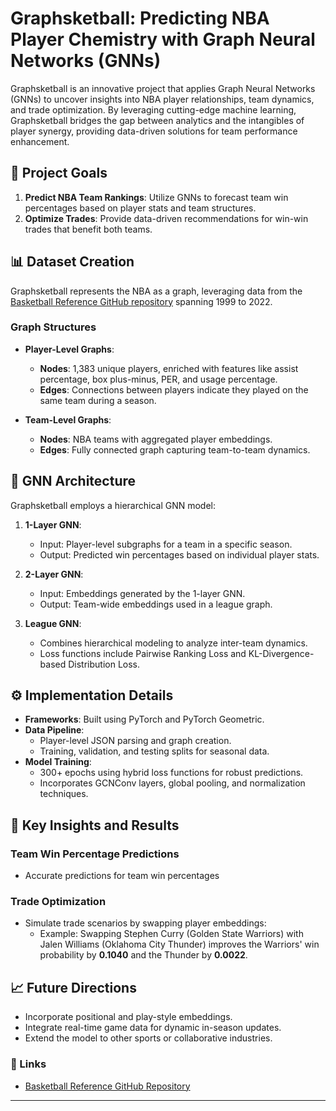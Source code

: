# Graphsketball: Predicting NBA Player Chemistry with Graph Neural Networks (GNNs)

Graphsketball is an innovative project that applies Graph Neural Networks (GNNs) to uncover insights into NBA player relationships, team dynamics, and trade optimization. By leveraging cutting-edge machine learning, Graphsketball bridges the gap between analytics and the intangibles of player synergy, providing data-driven solutions for team performance enhancement.

## 🚀 Project Goals

1. **Predict NBA Team Rankings**: Utilize GNNs to forecast team win percentages based on player stats and team structures.
2. **Optimize Trades**: Provide data-driven recommendations for win-win trades that benefit both teams.

## 📊 Dataset Creation

Graphsketball represents the NBA as a graph, leveraging data from the [Basketball Reference GitHub repository](https://github.com/basketball-reference) spanning 1999 to 2022.

### Graph Structures

- **Player-Level Graphs**:
  - **Nodes**: 1,383 unique players, enriched with features like assist percentage, box plus-minus, PER, and usage percentage.
  - **Edges**: Connections between players indicate they played on the same team during a season.

- **Team-Level Graphs**:
  - **Nodes**: NBA teams with aggregated player embeddings.
  - **Edges**: Fully connected graph capturing team-to-team dynamics.

## 🧠 GNN Architecture

Graphsketball employs a hierarchical GNN model:

1. **1-Layer GNN**:
   - Input: Player-level subgraphs for a team in a specific season.
   - Output: Predicted win percentages based on individual player stats.

2. **2-Layer GNN**:
   - Input: Embeddings generated by the 1-layer GNN.
   - Output: Team-wide embeddings used in a league graph.

3. **League GNN**:
   - Combines hierarchical modeling to analyze inter-team dynamics.
   - Loss functions include Pairwise Ranking Loss and KL-Divergence-based Distribution Loss.

## ⚙️ Implementation Details

- **Frameworks**: Built using PyTorch and PyTorch Geometric.
- **Data Pipeline**:
  - Player-level JSON parsing and graph creation.
  - Training, validation, and testing splits for seasonal data.
- **Model Training**:
  - 300+ epochs using hybrid loss functions for robust predictions.
  - Incorporates GCNConv layers, global pooling, and normalization techniques.

## 🔑 Key Insights and Results

### Team Win Percentage Predictions
- Accurate predictions for team win percentages

### Trade Optimization
- Simulate trade scenarios by swapping player embeddings:
  - Example: Swapping Stephen Curry (Golden State Warriors) with Jalen Williams (Oklahoma City Thunder) improves the Warriors' win probability by **0.1040** and the Thunder by **0.0022**.
    
## 📈 Future Directions

- Incorporate positional and play-style embeddings.
- Integrate real-time game data for dynamic in-season updates.
- Extend the model to other sports or collaborative industries.

### 🔗 Links

- [Basketball Reference GitHub Repository](https://github.com/basketball-reference)
---
